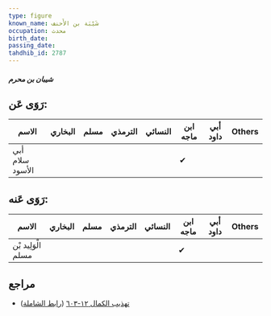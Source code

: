 ```yaml
---
type: figure
known_name: شَيْبَة بن الأَحنف
occupation: محدث
birth_date:
passing_date:
tahdhib_id: 2787
---
```

##### شيبان بن محرم

## رَوَى عَن:
| الاسم           | البخاري | مسلم | الترمذي | النسائي | ابن ماجه | أبي داود | Others |
| --------------- | ------- | ---- | ------- | ------- | -------- | -------- | ------ |
| أبي سلام الأسود |         |      |         |         | ✔        |          |        |
## رَوَى عَنه:
| الاسم              | البخاري | مسلم | الترمذي | النسائي | ابن ماجه | أبي داود | Others |
| ------------------ | ------- | ---- | ------- | ------- | -------- | -------- | ------ |
| الْوَلِيد بْن مسلم |         |      |         |         | ✔        |          |        |
## مراجع
- [تهذيب الكمال ١٢-٦٠٣](obsidian://open?vault=Tahdhib-al-Kamal&file=Figures/٢٧٨٧-شيبان%20بن%20محرم) ([رابط الشاملة](https://shamela.ws/book/3722/6376))
